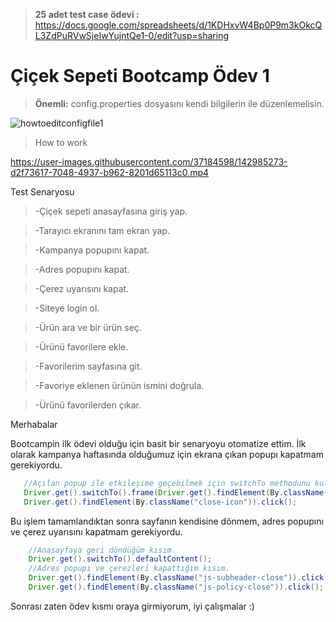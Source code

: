 > **25 adet test case ödevi :** https://docs.google.com/spreadsheets/d/1KDHxvW4Bp0P9m3kOkcQL3ZdPuRVwSjeIwYujntQe1-0/edit?usp=sharing 

# Çiçek Sepeti Bootcamp Ödev 1

>**Önemli:** config.properties dosyasını kendi bilgilerin ile düzenlemelisin.
>
![howtoeditconfigfile1](https://user-images.githubusercontent.com/37184598/142984893-0475334b-a5f7-4a96-9f71-234f04e88a0f.gif)

>How to work
>
https://user-images.githubusercontent.com/37184598/142985273-d2f73617-7048-4937-b962-8201d65113c0.mp4

Test Senaryosu
>-Çiçek sepeti anasayfasına giriş yap.

>-Tarayıcı ekranını tam ekran yap.

>-Kampanya popupını kapat.

>-Adres popupını kapat.

>-Çerez uyarısını kapat.

>-Siteye login ol.

>-Ürün ara ve bir ürün seç.

>-Ürünü favorilere ekle.

>-Favorilerim sayfasına git.

>-Favoriye eklenen ürünün ismini doğrula.

>-Ürünü favorilerden çıkar.

Merhabalar

Bootcampin ilk ödevi olduğu için basit bir senaryoyu otomatize ettim.
İlk olarak kampanya haftasında olduğumuz için ekrana çıkan popupı kapatmam gerekiyordu.

 ```java
    //Açılan popup ile etkileşime geçebilmek için switchTo methodunu kullandım.
    Driver.get().switchTo().frame(Driver.get().findElement(By.className("ab-modal-interactions")));
    Driver.get().findElement(By.className("close-icon")).click();
   ```

Bu işlem tamamlandıktan sonra sayfanın kendisine dönmem, adres popupını ve çerez uyarısını kapatmam gerekiyordu.

```java
    //Anasayfaya geri döndüğüm kısım.
    Driver.get().switchTo().defaultContent();
    //Adres popupı ve çerezleri kapattığım kısım.
    Driver.get().findElement(By.className("js-subheader-close")).click();
    Driver.get().findElement(By.className("js-policy-close")).click();
   ```

Sonrası zaten ödev kısmı oraya girmiyorum, iyi çalışmalar :)

